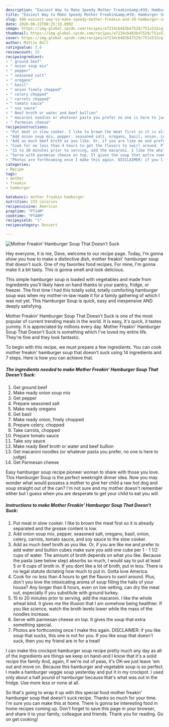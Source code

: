 ```yaml
---
description: "Easiest Way to Make Speedy Mother Freakin&amp;#39; Hamburger Soup That Doesn&amp;#39;t Suck"
title: "Easiest Way to Make Speedy Mother Freakin&amp;#39; Hamburger Soup That Doesn&amp;#39;t Suck"
slug: 486-easiest-way-to-make-speedy-mother-freakin-and-39-hamburger-soup-that-doesn-and-39-t-suck
date: 2020-08-22T00:25:19.890Z
image: https://img-global.cpcdn.com/recipes/e7234cb483b47529/751x532cq70/mother-freakin-hamburger-soup-that-doesnt-suck-recipe-main-photo.jpg
thumbnail: https://img-global.cpcdn.com/recipes/e7234cb483b47529/751x532cq70/mother-freakin-hamburger-soup-that-doesnt-suck-recipe-main-photo.jpg
cover: https://img-global.cpcdn.com/recipes/e7234cb483b47529/751x532cq70/mother-freakin-hamburger-soup-that-doesnt-suck-recipe-main-photo.jpg
author: Mattie Ball
ratingvalue: 3.6
reviewcount: 15
recipeingredient:
- " ground beef"
- " onion soup mix"
- " pepper"
- " seasoned salt"
- " oregano"
- " basil"
- " onion finely chopped"
- " celery chopped"
- " carrots chopped"
- " tomato sauce"
- " soy sauce"
- " Beef broth or water and beef bullion"
- " macaroni noodles or whatever pasta you prefer no one is here to judge"
- " Parmesan cheese"
recipeinstructions:
- "Put meat in slow cooker. I like to brown the meat first so it is already separated and the grease content is low."
- "Add onion soup mix, pepper, seasoned salt, oregano, basil, onion, celery, carrots, tomato sauce, and soy sauce to the slow cooker."
- "Add as much beef broth as you like. Or, if you are like me and prefer to add water and bullion cubes make sure you add one cube per 1 - 1 1/2 cups of water. The amount of broth depends on what you like. Because the pasta (see below step) absorbs so much, I would say to put at least 5 or 6 cups of broth in. If you dont like a lot of broth, put in less. There is no legal statute dictating how much to put in. Gotta love America."
- "Cook for no less than 4 hours to get the flavors to swirl around. Plus, don&#39;t you love the intoxicating aroma of soup filling the halls of your house? Any longer than 8 hours, even on low setting, can dry the meat out, especially if you substitute with ground turkey."
- "15 to 20 minutes prior to serving, add the macaroni. I like the whole wheat kind. It gives me the illusion that I am somehow being healthier. If you like science, watch the broth levels lower while the mass of the noodles increase."
- "Serve with parmesan cheese on top. It gives the soup that extra something special."
- "Photos are forthcoming once I make this again. DISCLAIMER: if you like soup that sucks, this one is not for you. If you like soup that doesn&#39;t suck, then you my friend are in for a treat!"
categories:
- Recipe
tags:
- mother
- freakin
- hamburger

katakunci: mother freakin hamburger 
nutrition: 233 calories
recipecuisine: American
preptime: "PT14M"
cooktime: "PT40M"
recipeyield: "1"
recipecategory: Dessert

---
```



![Mother Freakin&#39; Hamburger Soup That Doesn&#39;t Suck](https://img-global.cpcdn.com/recipes/e7234cb483b47529/751x532cq70/mother-freakin-hamburger-soup-that-doesnt-suck-recipe-main-photo.jpg)

Hey everyone, it is me, Dave, welcome to our recipe page. Today, I'm gonna show you how to make a distinctive dish, mother freakin&#39; hamburger soup that doesn&#39;t suck. One of my favorites food recipes. For mine, I'm gonna make it a bit tasty. This is gonna smell and look delicious.

This simple hamburger soup is loaded with vegetables and made from ingredients you&#39;ll likely have on hand thanks to your pantry, fridge, or freezer. The first time I had this totally solid, totally comforting hamburger soup was when my mother-in-law made it for a family gathering of which I was not yet. This Hamburger Soup is quick, easy and inexpensive AND deeply satisfying.

Mother Freakin&#39; Hamburger Soup That Doesn&#39;t Suck is one of the most popular of current trending meals in the world. It is easy, it's quick, it tastes yummy. It is appreciated by millions every day. Mother Freakin&#39; Hamburger Soup That Doesn&#39;t Suck is something which I've loved my entire life. They're fine and they look fantastic.


To begin with this recipe, we must prepare a few ingredients. You can cook mother freakin&#39; hamburger soup that doesn&#39;t suck using 14 ingredients and 7 steps. Here is how you can achieve that.

<!--inarticleads1-->

##### The ingredients needed to make Mother Freakin&#39; Hamburger Soup That Doesn&#39;t Suck:

1. Get  ground beef
1. Make ready  onion soup mix
1. Get  pepper
1. Prepare  seasoned salt
1. Make ready  oregano
1. Get  basil
1. Make ready  onion, finely chopped
1. Prepare  celery, chopped
1. Take  carrots, chopped
1. Prepare  tomato sauce
1. Take  soy sauce
1. Make ready  Beef broth or water and beef bullion
1. Get  macaroni noodles (or whatever pasta you prefer, no one is here to judge)
1. Get  Parmesan cheese


Easy hamburger soup recipe pioneer woman to share with those you love. This Hamburger Soup is the perfect weeknight dinner idea. Now you may wonder what would possess a mother to give her child a raw hot dog and soup straight out of the can? I&#39;m not sure and my mother doesn&#39;t remember either but I guess when you are desperate to get your child to eat you will. 

<!--inarticleads2-->

##### Instructions to make Mother Freakin&#39; Hamburger Soup That Doesn&#39;t Suck:

1. Put meat in slow cooker. I like to brown the meat first so it is already separated and the grease content is low.
1. Add onion soup mix, pepper, seasoned salt, oregano, basil, onion, celery, carrots, tomato sauce, and soy sauce to the slow cooker.
1. Add as much beef broth as you like. Or, if you are like me and prefer to add water and bullion cubes make sure you add one cube per 1 - 1 1/2 cups of water. The amount of broth depends on what you like. Because the pasta (see below step) absorbs so much, I would say to put at least 5 or 6 cups of broth in. If you dont like a lot of broth, put in less. There is no legal statute dictating how much to put in. Gotta love America.
1. Cook for no less than 4 hours to get the flavors to swirl around. Plus, don&#39;t you love the intoxicating aroma of soup filling the halls of your house? Any longer than 8 hours, even on low setting, can dry the meat out, especially if you substitute with ground turkey.
1. 15 to 20 minutes prior to serving, add the macaroni. I like the whole wheat kind. It gives me the illusion that I am somehow being healthier. If you like science, watch the broth levels lower while the mass of the noodles increase.
1. Serve with parmesan cheese on top. It gives the soup that extra something special.
1. Photos are forthcoming once I make this again. DISCLAIMER: if you like soup that sucks, this one is not for you. If you like soup that doesn&#39;t suck, then you my friend are in for a treat!


I can make this crockpot hamburger soup recipe pretty much any day as all of the ingredients are things we keep on hand-and I know that it&#39;s a solid recipe the family And, again, if we&#39;re out of peas, it&#39;s OK-we just leave &#39;em out and move on. Because this hamburger and vegetable soup is so perfect. I made a hamburger veggie soup yesterday and put it in my crockpot. I used only about a half pound of hamburger because that&#39;s what was out in the fridge. Use more less or none at all. 

So that's going to wrap it up with this special food mother freakin&#39; hamburger soup that doesn&#39;t suck recipe. Thanks so much for your time. I'm sure you can make this at home. There is gonna be interesting food in home recipes coming up. Don't forget to save this page in your browser, and share it to your family, colleague and friends. Thank you for reading. Go on get cooking!
